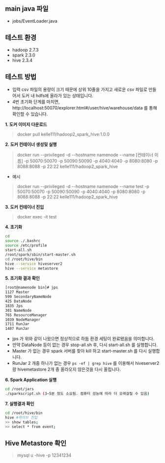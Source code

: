 ## main java 파일
- jobs/EventLoader.java

## 테스트 환경
- hadoop 2.7.3
- spark 2.3.0
- hive 2.3.4

## 테스트 방법
- 입력 csv 파일의 용량이 크기 때문에 상위 10줄을 가지고 새로운 csv 파일로 만들어서 도커 내 hdfs에 올라가 있는 상태입니다. 
- 4번 초기화 단계를 마치면, http://localhost:50070/explorer.html#/user/hive/warehouse/data 를 통해 확인할 수 있습니다.


**1. 도커 이미지 다운로드**
> docker pull kelle111/hadoop2_spark_hive:1.0.0

**2. 도커 컨테이너 생성및 실행**
> docker run --privileged -d --hostname namenode --name [컨테이너 이름]  -p 50070:50070 -p 50090:50090 -p 4040:4040 -p 8080:8080 -p 8088:8088 -p 22:22 kelle111/hadoop2_spark_hive
* 예시
> docker run --privileged -d --hostname namenode --name test -p 50070:50070 -p 50090:50090 -p 4040:4040 -p 8080:8080 -p 8088:8088 -p 22:22 kelle111/hadoop2_spark_hive

**3. 도커 컨테이너 진입**
> docker exec -it test

**4. 초기화**
```bash
cd
source ./.bashrc
source /etc/profile
start-all.sh
/root/spark/sbin/start-master.sh
cd /root/hive/bin
hive --service hiveserver2
hive --service metastore
```
**5. 초기화 결과 확인**
```bash
[root@namenode bin]# jps
1127 Master
599 SecondaryNameNode
425 DataNode
1835 Jps
301 NameNode
765 ResourceManager
1039 NodeManager
1711 RunJar
1407 RunJar
```
- jps 가 위와 같이 나왔으면 정상적으로 하둡 환경 세팅이 완료됐음을 의미합니다.
- 만약 DataNode 등이 없는 경우 stop-all.sh 후, 다시 start-all.sh 를 실행합니다.
- Master 가 없는 경우 spark 서버를 찾아 kill 하고 start-master.sh 를 다시 실행합니다.
- RunJar 2 개중 하나가 없는 경우 `ps -ef | grep hive` 를 이용해서 hiveserver2 랑 hivemetastore 2개 중 올라오지 않은것을 다시 올립니다.

**6. Spark Application 실행**
```bash
cd /root/jars
./sparkscript.sh (3~5분 정도 소요됨. 컴퓨터 성능에 따라 더 오래걸릴 수 있음)
```

**7. 실행결과 확인**
```bash
cd /root/hive/bin
hive #하이브 진입 
>> show tables;
>> select * from event;
```

## Hive Metastore 확인
> mysql u -hive -p
12341234

